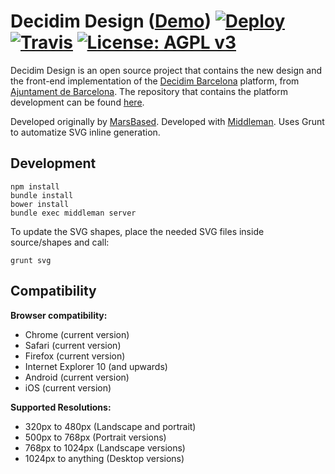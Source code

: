 # Decidim Design ([Demo](https://decidim-design.herokuapp.com)) [![Deploy](https://www.herokucdn.com/deploy/button.svg)](https://heroku.com/deploy) [![Travis](https://img.shields.io/travis/AjuntamentdeBarcelona/decidim-design.svg)](https://travis-ci.org/AjuntamentdeBarcelona/decidim-design) [![License: AGPL v3](https://img.shields.io/github/license/AjuntamentdeBarcelona/decidim-design.svg)](https://github.com/AjuntamentdeBarcelona/decidim-design/blob/master/LICENSE-AGPLv3.txt)

Decidim Design is an open source project that contains the new design and the front-end implementation of the [Decidim Barcelona](http://decidim.barcelona) platform, from [Ajuntament de Barcelona](http://ajuntament.barcelona.cat/en/). The repository that contains the platform development can be found [here](https://github.com/AjuntamentdeBarcelona/decidim).


Developed originally by [MarsBased](http://www.marsbased.com).
Developed with [Middleman](https://middlemanapp.com/).
Uses Grunt to automatize SVG inline generation.

## Development

```
npm install
bundle install
bower install
bundle exec middleman server
```

To update the SVG shapes, place the needed SVG files inside source/shapes and
call:

```
grunt svg
```

## Compatibility

**Browser compatibility:**

* Chrome (current version)
* Safari (current version)
* Firefox (current version)
* Internet Explorer 10 (and upwards)
* Android (current version)
* iOS (current version)

**Supported Resolutions:**

* 320px to 480px (Landscape and portrait)
* 500px to 768px (Portrait versions)
* 768px to 1024px (Landscape versions)
* 1024px to anything (Desktop versions)


